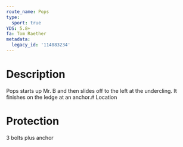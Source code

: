 ```yaml
---
route_name: Pops
type:
  sport: true
YDS: 5.8+
fa: Tom Raether
metadata:
  legacy_id: '114083234'
---
```

# Description
Pops starts up Mr. B and then slides off to the left at the undercling.  It finishes on the ledge at an anchor.# Location
# Protection
3 bolts plus anchor